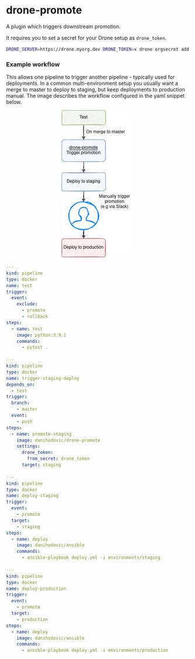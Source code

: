 # drone-promote

A plugin which triggers downstream promotion.

It requires you to set a secret for your Drone setup as `drone_token`.

```sh
DRONE_SERVER=https://drone.myorg.dev DRONE_TOKEN=x drone orgsecret add my-org drone_token x --allow-pull-request
```

### Example workflow

This allows one pipeline to trigger another pipeline - typically used for
deployments. In a common multi-environment setup you usually want a merge to
master to deploy to staging, but keep deployments to production manual. The
image describes the workflow configured in the yaml snippet below.

<p align="center">
  <img src="./img/deployment.png">
</p>

```yaml
---
kind: pipeline
type: docker
name: test
trigger:
  event:
    exclude:
      - promote
      - rollback
steps:
  - name: test
    image: python:3.9.1
    commands:
      - pytest .

---
kind: pipeline
type: docker
name: trigger-staging-deploy
depends_on:
  - test
trigger:
  branch:
    - master
  event:
    - push
steps:
  - name: promote-staging
    image: danihodovic/drone-promote
    settings:
      drone_token:
        from_secret: drone_token
      target: staging

---
kind: pipeline
type: docker
name: deploy-staging
trigger:
  event:
    - promote
  target:
    - staging
steps:
  - name: deploy
    image: danihodovic/ansible
    commands:
      - ansible-playbook deploy.yml -i environments/staging

---
kind: pipeline
type: docker
name: deploy-production
trigger:
  event:
    - promote
  target:
    - production
steps:
  - name: deploy
    image: danihodovic/ansible
    commands:
      - ansible-playbook deploy.yml -i environments/production
```
